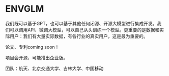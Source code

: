 # ENVGLM
我们既可以基于GPT，也可以基于其他任何闭源、开源大模型进行集成开发。我们可以调用API、微调大模型，可以自己从头训练一个模型。更重要的是数据和实际用户：我们有大量实际数据，有各行业的真实用户，这是最为重要的。

论文、专利coming soon！

项目会开源，可能推出企业版。

团队：航天、北京交通大学、吉林大学、中国移动
